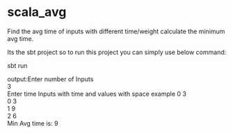 # scala_avg
Find the avg time of inputs with different time/weight calculate the minimum avg time.

Its the sbt project so to run this project you can simply use below command:

sbt run

output:Enter number of Inputs <br />
3 <br />
Enter time Inputs with time and values with space example 0 3 <br />
0 3 <br />
1 9 <br />
2 6 <br />
Min Avg time is: 9
